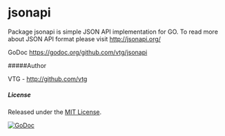 jsonapi
======

Package jsonapi is simple JSON API implementation for GO. To read more about JSON API format please visit http://jsonapi.org/

GoDoc https://godoc.org/github.com/vtg/jsonapi

#####Author

VTG - http://github.com/vtg

##### License

Released under the [MIT License](http://www.opensource.org/licenses/MIT).

[![GoDoc](https://godoc.org/github.com/vtg/jsonapi?status.png)](http://godoc.org/github.com/vtg/jsonapi)
